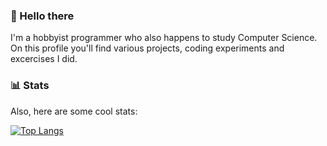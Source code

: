 ### 👋 Hello there <!-- General Kenobi -->

I'm a hobbyist programmer who also happens to study Computer Science.
On this profile you'll find various projects, coding experiments and excercises I did.

### 📊 Stats

Also, here are some cool stats:

[![Top Langs](https://github-readme-stats.vercel.app/api/top-langs/?username=dasdawidt&layout=compact&theme=transparent&border_color=444c56&title_color=adbac7)](https://github.com/anuraghazra/github-readme-stats)
